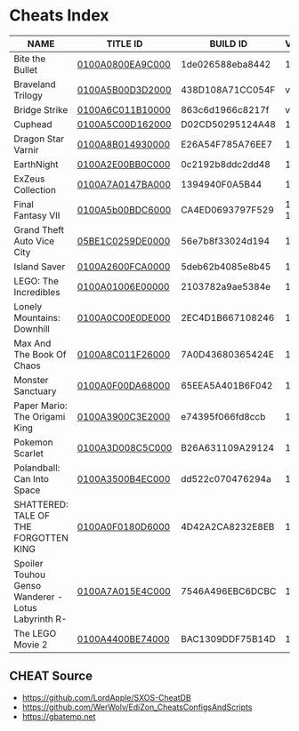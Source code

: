 # Cheats Index


| NAME | TITLE ID | BUILD ID | VERSION |
| --- | --- | --- | --- |
| Bite the Bullet | [0100A0800EA9C000](https://github.com/OldManKain/CheatModsSavesDB/tree/main/Titles/0100A0800EA9C000) | 1de026588eba8442 | 1.0.0 |
| Braveland Trilogy | [0100A5B00D3D2000](https://github.com/OldManKain/CheatModsSavesDB/tree/main/Titles/0100A5B00D3D2000) | 438D108A71CC054F | v.0.0 |
| Bridge Strike | [0100A6C011B10000](https://github.com/OldManKain/CheatModsSavesDB/tree/main/Titles/0100A6C011B10000) | 863c6d1966c8217f | v.0.0 |
| Cuphead | [0100A5C00D162000](https://github.com/OldManKain/CheatModsSavesDB/tree/main/Titles/0100a5c00d162000) | D02CD50295124A48 | 1.3.4 |
| Dragon Star Varnir | [0100A8B014930000](https://github.com/OldManKain/CheatModsSavesDB/tree/main/Titles/0100A8B014930000) | E26A54F785A76EE7 | 1.0.0 |
| EarthNight | [0100A2E00BB0C000](https://github.com/OldManKain/CheatModsSavesDB/tree/main/Titles/0100A2E00BB0C000) | 0c2192b8ddc2dd48 | 1.0.0 |
| ExZeus Collection | [0100A7A0147BA000](https://github.com/OldManKain/CheatModsSavesDB/tree/main/Titles/0100A7A0147BA000) | 1394940F0A5B44 | 1.0.0 |
| Final Fantasy VII | [0100A5b00BDC6000](https://github.com/OldManKain/CheatModsSavesDB/tree/main/Titles/0100a5b00bdc6000) | CA4ED0693797F529 | 1.0.2, 1.0.2_5 |
| Grand Theft Auto Vice City | [05BE1C0259DE0000](https://github.com/OldManKain/CheatModsSavesDB/tree/main/Titles/05BE1C0259DE0000) | 56e7b8f33024d194 | 1.0.0 |
| Island Saver | [0100A2600FCA0000](https://github.com/OldManKain/CheatModsSavesDB/tree/main/Titles/0100A2600FCA0000) | 5deb62b4085e8b45 | 1.0.1 |
| LEGO: The Incredibles | [0100A01006E00000](https://github.com/OldManKain/CheatModsSavesDB/tree/main/Titles/0100A01006E00000) | 2103782a9ae5384e | 1.0.2 |
| Lonely Mountains: Downhill | [0100A0C00E0DE000](https://github.com/OldManKain/CheatModsSavesDB/tree/main/Titles/0100A0C00E0DE000) | 2EC4D1B667108246 | 1.0.0 |
| Max And The Book Of Chaos | [0100A8C011F26000](https://github.com/OldManKain/CheatModsSavesDB/tree/main/Titles/0100A8C011F26000) | 7A0D43680365424E | 1.0.0 |
| Monster Sanctuary | [0100A0F00DA68000](https://github.com/OldManKain/CheatModsSavesDB/tree/main/Titles/0100A0F00DA68000) | 65EEA5A401B6F042 | 1.3.0 |
| Paper Mario: The Origami King | [0100A3900C3E2000](https://github.com/OldManKain/CheatModsSavesDB/tree/main/Titles/0100A3900C3E2000) | e74395f066fd8ccb | 1.0.1 |
| Pokemon Scarlet | [0100A3D008C5C000](https://github.com/OldManKain/CheatModsSavesDB/tree/main/Titles/0100A3D008C5C000) | B26A631109A29124 | 1.0.1 |
| Polandball: Can Into Space | [0100A3500B4EC000](https://github.com/OldManKain/CheatModsSavesDB/tree/main/Titles/0100A3500B4EC000) | dd522c070476294a | 1.0.1 |
| SHATTERED: TALE OF THE FORGOTTEN KING |  [0100A0F0180D6000](https://github.com/OldManKain/CheatModsSavesDB/tree/main/Titles/0100A0F0180D6000) | 4D42A2CA8232E8EB | 1.0.0 |
| Spoiler Touhou Genso Wanderer -Lotus Labyrinth R-| [0100A7A015E4C000](https://github.com/OldManKain/CheatModsSavesDB/tree/main/Titles/0100A7A015E4C000) | 7546A496EBC6DCBC | 1.0.0 |
| The LEGO Movie 2 | [0100A4400BE74000](https://github.com/OldManKain/CheatModsSavesDB/tree/main/Titles/0100A4400BE74000) | BAC1309DDF75B14D | 1.0.3 |

## CHEAT Source
- https://github.com/LordApple/SXOS-CheatDB
- https://github.com/WerWolv/EdiZon_CheatsConfigsAndScripts
- https://gbatemp.net
